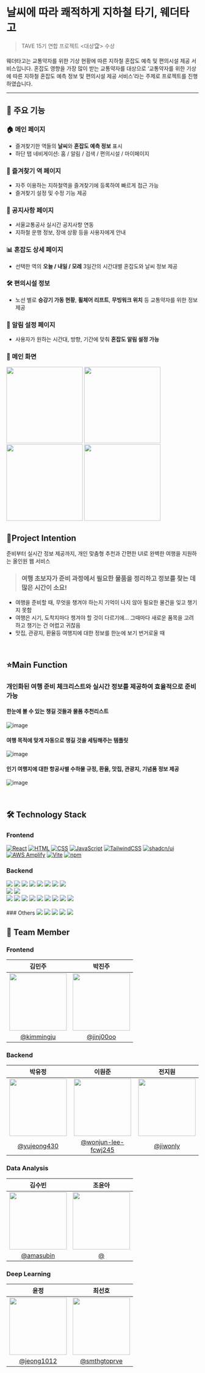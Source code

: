 # 날씨에 따라 쾌적하게 지하철 타기, 웨더타고 

>TAVE 15기 연합 프로젝트 <대상🏆> 수상

웨더타고는 교통약자를 위한 기상 현황에 따른 지하철 혼잡도 예측 및 편의시설 제공 서비스입니다.
혼잡도 영향을 가장 많이 받는 교통약자를 대상으로 ‘교통약자를 위한 기상에 따른 지하철 혼잡도 예측 정보 및 편의시설 제공 서비스’라는 주제로 프로젝트를 진행하였습니다.

---

## 📱 주요 기능

### 🏠 메인 페이지  
- 즐겨찾기한 역들의 **날씨**와 **혼잡도 예측 정보** 표시  
- 하단 탭 네비게이션: 홈 / 알림 / 검색 / 편의시설 / 마이페이지

### 🔖 즐겨찾기 역 페이지  
- 자주 이용하는 지하철역을 즐겨찾기에 등록하여 빠르게 접근 가능  
- 즐겨찾기 설정 및 수정 기능 제공

### 📢 공지사항 페이지  
- 서울교통공사 실시간 공지사항 연동  
- 지하철 운행 정보, 장애 상황 등을 사용자에게 안내

### 📊 혼잡도 상세 페이지  
- 선택한 역의 **오늘 / 내일 / 모레** 3일간의 시간대별 혼잡도와 날씨 정보 제공

### 🛠 편의시설 정보  
- 노선 별로 **승강기 가동 현황**, **휠체어 리프트**, **무빙워크 위치** 등 교통약자를 위한 정보 제공

### 🔔 알림 설정 페이지  
- 사용자가 원하는 시간대, 방향, 기간에 맞춰 **혼잡도 알림 설정 가능**

<h3>📸 메인 화면</h3>
<p align="flex-start">
  <img src="https://github.com/user-attachments/assets/f6258c63-3b1b-4b15-afd1-888a2270caa3" width="200" />
  <img src="https://github.com/user-attachments/assets/8e75e03a-8395-43d7-8416-efe5a7b65210" width="200" />
  <img src="https://github.com/user-attachments/assets/04c88f86-6c04-4ed2-b62f-55ca185918bf" width="200" />
  <img src="https://github.com/user-attachments/assets/23d08a8d-32c0-4603-bf26-fbc76d4dc303" width="200" />
</p>


## 🤔Project Intention
준비부터 실시간 정보 제공까지, 개인 맞춤형 추천과 간편한 UI로 완벽한 여행을 지원하는 올인원 웹 서비스

> ### 여행 초보자가 준비 과정에서 필요한 물품을 정리하고 정보를 찾는 데 많은 시간이 소요!

- 여행을 준비할 때, 무엇을 챙겨야 하는지 기억이 나지 않아 필요한 물건을 잊고 챙기지 못함 <br>
- 여행은 시기, 도착지마다 챙겨야 할 것이 다르기에… 그때마다 새로운 품목을 고려하고 챙기는 건 어렵고 귀찮음 <br>
- 맛집, 관광지, 환율등 여행지에 대한 정보를 한눈에 보기 번거로울 때 <br>

<br/>

## ⭐️Main Function
### 개인화된 여행 준비 체크리스트와 실시간 정보를 제공하여 효율적으로 준비 가능
#### 한눈에 볼 수 있는 챙길 것들과 물품 추천리스트 <br>
![image](https://github.com/user-attachments/assets/77436106-f282-4c8b-a608-298ca88d2e84)

#### 여행 목적에 맞게 자동으로 챙길 것을 세팅해주는 템플릿 <br>
![image](https://github.com/user-attachments/assets/7d367843-437d-48a0-9bb9-ce48f0ac9288)

#### 인기 여행지에 대한 항공사별 수하물 규정, 환율, 맛집, 관광지, 기념품 정보 제공 <br>
![image](https://github.com/user-attachments/assets/aa0f3262-a694-47c0-80ea-408981936d78)

<br/>

## 🛠️ Technology Stack

### Frontend
[![React](https://img.shields.io/badge/-React-61DAFB?logo=React&logoColor=white&style=flat)](https://reactjs.org/) [![HTML](https://img.shields.io/badge/-HTML-E34F26?logo=HTML5&logoColor=white&style=flat)](https://developer.mozilla.org/en-US/docs/Web/HTML) [![CSS](https://img.shields.io/badge/-CSS-1572B6?logo=CSS3&logoColor=white&style=flat)](https://developer.mozilla.org/en-US/docs/Web/CSS) [![JavaScript](https://img.shields.io/badge/-JavaScript-F7DF1E?logo=JavaScript&logoColor=black&style=flat)](https://developer.mozilla.org/en-US/docs/Web/JavaScript) [![TailwindCSS](https://img.shields.io/badge/-TailwindCSS-06B6D4?logo=TailwindCSS&logoColor=white&style=flat)](https://tailwindcss.com/) [![shadcn/ui](https://img.shields.io/badge/-shadcn%2Fui-0EA5E9?logo=React&logoColor=white&style=flat)](https://github.com/shadcn/ui) [![AWS Amplify](https://img.shields.io/badge/-AWS_Amplify-FF9900?logo=AWS-Amplify&logoColor=white&style=flat)](https://aws.amazon.com/amplify/)
[![Vite](https://img.shields.io/badge/-Vite-646CFF?logo=Vite&logoColor=white&style=flat)](https://vitejs.dev/) [![npm](https://img.shields.io/badge/-npm-CB3837?logo=npm&logoColor=white&style=flat)](https://www.npmjs.com/)
<br>
### Backend
<div>
<img src="https://img.shields.io/badge/Java-007396?style=flat-square&logo=java&logoColor=white">
<img src="https://img.shields.io/badge/Gradle-02303A?style=flat-square&logo=gradle&logoColor=white">
<img src="https://img.shields.io/badge/Spring Boot-6DB33F?style=flat-square&logo=springboot&logoColor=white">
<img src="https://img.shields.io/badge/Spring Data JPA-6DB33F?style=flat-square&logo=databricks&logoColor=white">
<img src="https://img.shields.io/badge/Spring Security-6DB33F?style=flat-square&logo=springsecurity&logoColor=white">
<img src="https://img.shields.io/badge/Jsoup-6DB33F?style=flat-square&logo=jsoup&logoColor=white">
<img src="https://img.shields.io/badge/Firebase-DD2C00?style=flat-square&logo=firebase&logoColor=white">
<img src="https://img.shields.io/badge/OAuth2.0-000000?style=flat-square&logoColor=white">
</div>
<div>
<img src="https://img.shields.io/badge/MySQL-4479A1?style=flat-square&logo=mysql&logoColor=white">
<img src="https://img.shields.io/badge/Redis-FF4438?style=flat-square&logo=redis&logoColor=white">
</div>
<div>
<img src="https://img.shields.io/badge/Github Actions-2088FF?style=flat-square&logo=githubactions&logoColor=white">
<img src="https://img.shields.io/badge/Docker-2496ED?style=flat-square&logo=docker&logoColor=white">
<img src="https://img.shields.io/badge/AWS EC2-FF9900?style=flat-square&logo=amazonec2&logoColor=white">
<img src="https://img.shields.io/badge/AWS ALB-FF9900?style=flat-square&logo=awselasticloadbalancing&logoColor=white">
<img src="https://img.shields.io/badge/AWS CloudFront-FF9900?style=flat-square&logo=amazoncloudfront&logoColor=white">
<img src="https://img.shields.io/badge/AWS RDS-527FFF?style=flat-square&logo=amazonrds&logoColor=white">
<img src="https://img.shields.io/badge/AWS ElastiCache-C925D1?style=flat-square&logo=amazonelasticache&logoColor=white">
<img src="https://img.shields.io/badge/AWS Route53-FF9900?style=flat-square&logo=amazonroute53&logoColor=white">
<img src="https://img.shields.io/badge/AWS ACM-FF9900?style=flat-square&logo=awscertificatemanager&logoColor=white">
</div>
<br>
### Others
<img src="https://img.shields.io/badge/ Swagger-6DB33F?style=for-the-social&logo=swagger&logoColor=white"> <img src="https://img.shields.io/badge/Git-F05032?logo=git&logoColor=fff"> <img src="https://img.shields.io/badge/GitHub-%23121011.svg?logo=github&logoColor=white"> <img src="https://img.shields.io/badge/ Notion-000000?style=for-the-social&logo=notion&logoColor=white"> <img src="https://img.shields.io/badge/ Discord-5865F2?style=for-the-social&logo=discord&logoColor=white"> 

<br/>

## 👥 Team Member

### Frontend
|  **김민주**  |  **박진주**  |
| :----------: | :----------: |
| <img src="https://avatars.githubusercontent.com/u/195899220?v=4" width="150"/> | <img src="https://avatars.githubusercontent.com/u/157488644?v=4" width="150"/> |
| [@kimmingju](https://github.com/kimmingju) | [@jinj00oo](https://github.com/jinj00oo) |

### Backend
| 박유정                       | 이원준                       | 전지원                       |
|:------------------------------:|:------------------------------:|:------------------------------:|
|  <img src="https://avatars.githubusercontent.com/u/74693824?v=4" width="150" height="150"> | <img src="https://avatars.githubusercontent.com/u/202200191?v=4" width="150" height="150">| <img src="https://avatars.githubusercontent.com/u/124144606?v=4" width="150" height="150">|
| [@yujeong430](https://github.com/yujeong430) | [@wonjun-lee-fcwj245](https://github.com/wonjun-lee-fcwj245) | [@jiwonly](https://github.com/jiwonly) |

### Data Analysis
|  **김수빈**  |  **조윤아**  |
| :----------: | :----------: |
| <img src="https://avatars.githubusercontent.com/u/212580518?v=4" width="150" /> | <img src="" width="150" />  |
| [@amasubin](https://github.com/amasubin) | [@]() |

### Deep Learning
|  **윤정**  |  **최선호**  |
| :----------: | :----------: |
| <img src="https://avatars.githubusercontent.com/u/114855235?v=4" width="150" /> | <img src="https://avatars.githubusercontent.com/u/146871345?v=4" width="150" />  |
| [@jeong1012](https://github.com/jeong1012) | [@smthgtoprve](https://github.com/smthgtoprve) |
<br>

